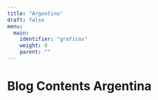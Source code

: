 ```yaml
---
title: "Argentina"
draft: false
menu:
  main:
    identifier: "graficos"
    weight: 0 
    parent: ""
---
```


# Blog Contents Argentina 
